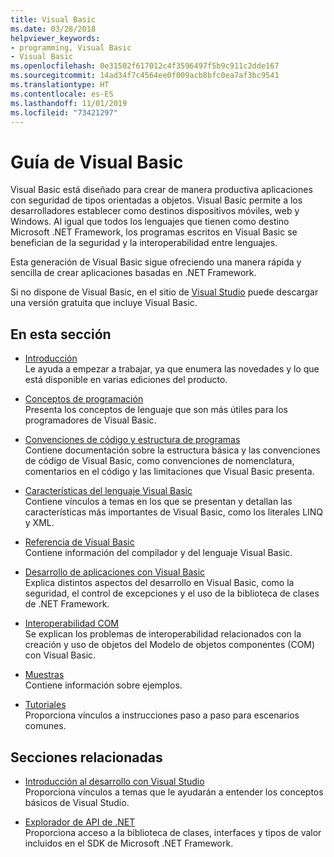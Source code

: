 ```yaml
---
title: Visual Basic
ms.date: 03/28/2018
helpviewer_keywords:
- programming, Visual Basic
- Visual Basic
ms.openlocfilehash: 0e31502f617012c4f3596497f5b9c911c2dde167
ms.sourcegitcommit: 14ad34f7c4564ee0f009acb8bfc0ea7af3bc9541
ms.translationtype: HT
ms.contentlocale: es-ES
ms.lasthandoff: 11/01/2019
ms.locfileid: "73421297"
---
```

# <a name="visual-basic-guide"></a>Guía de Visual Basic

Visual Basic está diseñado para crear de manera productiva aplicaciones con seguridad de tipos orientadas a objetos. Visual Basic permite a los desarrolladores establecer como destinos dispositivos móviles, web y Windows. Al igual que todos los lenguajes que tienen como destino Microsoft .NET Framework, los programas escritos en Visual Basic se benefician de la seguridad y la interoperabilidad entre lenguajes.

Esta generación de Visual Basic sigue ofreciendo una manera rápida y sencilla de crear aplicaciones basadas en .NET Framework.

Si no dispone de Visual Basic, en el sitio de [Visual Studio](https://aka.ms/vsdownload?utm_source=mscom&utm_campaign=msdocs) puede descargar una versión gratuita que incluye Visual Basic.

## <a name="in-this-section"></a>En esta sección

- [Introducción](../visual-basic/getting-started/index.md)  
  Le ayuda a empezar a trabajar, ya que enumera las novedades y lo que está disponible en varias ediciones del producto.

- [Conceptos de programación](../visual-basic/programming-guide/concepts/index.md)  
  Presenta los conceptos de lenguaje que son más útiles para los programadores de Visual Basic.

- [Convenciones de código y estructura de programas](../visual-basic/programming-guide/program-structure/program-structure-and-code-conventions.md)  
  Contiene documentación sobre la estructura básica y las convenciones de código de Visual Basic, como convenciones de nomenclatura, comentarios en el código y las limitaciones que Visual Basic presenta.

- [Características del lenguaje Visual Basic](../visual-basic/programming-guide/language-features/index.md)  
  Contiene vínculos a temas en los que se presentan y detallan las características más importantes de Visual Basic, como los literales LINQ y XML.

- [Referencia de Visual Basic](../visual-basic/reference/index.md)  
  Contiene información del compilador y del lenguaje Visual Basic.

- [Desarrollo de aplicaciones con Visual Basic](../visual-basic/developing-apps/index.md)  
  Explica distintos aspectos del desarrollo en Visual Basic, como la seguridad, el control de excepciones y el uso de la biblioteca de clases de .NET Framework.

- [Interoperabilidad COM](../visual-basic/programming-guide/com-interop/index.md)  
  Se explican los problemas de interoperabilidad relacionados con la creación y uso de objetos del Modelo de objetos componentes (COM) con Visual Basic.

- [Muestras](https://github.com/dotnet/samples/tree/master/snippets/visualbasic)  
  Contiene información sobre ejemplos.

- [Tutoriales](../visual-basic/walkthroughs.md)  
  Proporciona vínculos a instrucciones paso a paso para escenarios comunes.

## <a name="related-sections"></a>Secciones relacionadas

- [Introducción al desarrollo con Visual Studio](/visualstudio/ide/visual-studio-ide)  
  Proporciona vínculos a temas que le ayudarán a entender los conceptos básicos de Visual Studio.

- [Explorador de API de .NET](../../api/index.md)  
  Proporciona acceso a la biblioteca de clases, interfaces y tipos de valor incluidos en el SDK de Microsoft .NET Framework.
